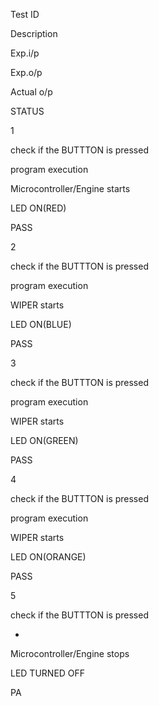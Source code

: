

Test ID 

Description 

Exp.i/p 

Exp.o/p 

Actual o/p 

STATUS 

1 

check if the BUTTTON is pressed 

program execution 

Microcontroller/Engine starts 

LED ON(RED) 

PASS 

2 

check if the BUTTTON is pressed 

program execution 

WIPER starts 

LED ON(BLUE) 

PASS 

3 

check if the BUTTTON is pressed 

program execution 

WIPER starts 

LED ON(GREEN) 

PASS 

4 

check if the BUTTTON is pressed 

program execution 

WIPER starts 

LED ON(ORANGE) 

PASS 

5 

check if the BUTTTON is pressed 

- 

Microcontroller/Engine stops 

LED TURNED OFF 

PA 

